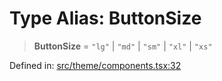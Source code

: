 # Type Alias: ButtonSize

> **ButtonSize** = `"lg"` \| `"md"` \| `"sm"` \| `"xl"` \| `"xs"`

Defined in: [src/theme/components.tsx:32](https://github.com/Nick2bad4u/Uptime-Watcher/blob/8a1973382d5fe14c52996ecda381894eb7ecd4a6/src/theme/components.tsx#L32)
